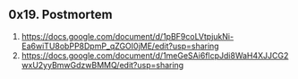 ## 0x19. Postmortem
1. https://docs.google.com/document/d/1pBF9coLVtpjukNi-Ea6wiTU8obPP8DpmP_qZGOI0jME/edit?usp=sharing
2. https://docs.google.com/document/d/1meGeSAi6flcpJdi8WaH4XJJCG2wxU2yyBmwGdzwBMMQ/edit?usp=sharing
